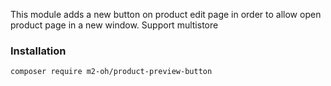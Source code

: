 This module adds a new button on product edit page in order to allow open product page in a new window.
Support multistore

### Installation

`composer require m2-oh/product-preview-button`